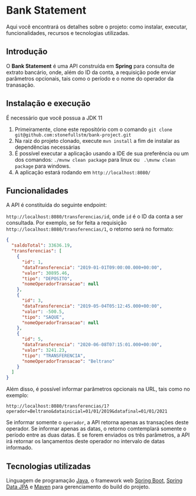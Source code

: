 # Bank Statement

Aqui você encontrará os detalhes sobre o projeto: como instalar, executar, funcionalidades, recursos e tecnologias utilizadas.

## Introdução

O **Bank Statement** é uma API construída em **Spring** para consulta de extrato bancário, onde, além do ID da conta, a requisição pode enviar parâmetros opcionais, tais como o período e o nome do operador da tranasação.

## Instalação e execução

É necessário que você possua a JDK 11
1. Primeiramente, clone este repositório com o comando `git clone git@github.com:stonefullstm/bank-project.git`
2. Na raiz do projeto clonado, execute `mvn install` a fim de instalar as dependências necessárias
3. É possível executar a aplicação usando a IDE de sua preferência ou um dos comandos:
   `./mvnw clean package` para linux ou ` .\mvnw clean package` para windows. 
4. A aplicação estará rodando em `http://localhost:8080/`

## Funcionalidades

A API é constituída do seguinte endpoint:

`http://localhost:8080/transferencias/id`, onde `id` é o ID da conta a ser consultada. Por exemplo, se for feita a requisição `http://localhost:8080/transferencias/1`, o retorno será no formato:

~~~json
{
  "saldoTotal": 33636.19,
  "transferencias": [
    {
      "id": 1,
      "dataTransferencia": "2019-01-01T09:00:00.000+00:00",
      "valor": 30895.46,
      "tipo": "DEPOSITO",
      "nomeOperadorTransacao": null
    },
    {
      "id": 3,
      "dataTransferencia": "2019-05-04T05:12:45.000+00:00",
      "valor": -500.5,
      "tipo": "SAQUE",
      "nomeOperadorTransacao": null
    },
    {
      "id": 5,
      "dataTransferencia": "2020-06-08T07:15:01.000+00:00",
      "valor": 3241.23,
      "tipo": "TRANSFERENCIA",
      "nomeOperadorTransacao": "Beltrano"
    }
  ]
}
~~~

Além disso, é possível informar parâmetros opcionais na URL, tais como no exemplo:

`http://localhost:8080/transferencias/1?operador=Beltrano&datainicial=01/01/2019&datafinal=01/01/2021`

Se informar somente o `operador`, a API retorna apenas as transações deste operador. Se informar apenas as datas, o retorno comtemplará somente o período entre as duas datas. E se forem enviados os três parâmetros, a API irá retornar os lançamentos deste operador no intervalo de datas informado.

## Tecnologias utilizadas

Linguagem de programação [Java](https://www.java.com/pt-BR/), o framework web [Spring Boot](https://spring.io/projects/spring-boot), [Spring Data JPA](https://spring.io/projects/spring-boot) e [Maven](https://maven.apache.org/) para gerenciamento do build do projeto.